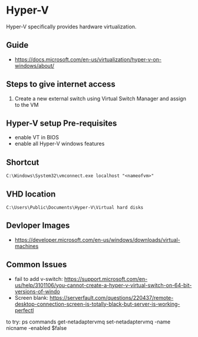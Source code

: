 # Hyper-V

Hyper-V specifically provides hardware virtualization.

## Guide
- https://docs.microsoft.com/en-us/virtualization/hyper-v-on-windows/about/

## Steps to give internet access
1. Create a new external switch using Virtual Switch Manager and assign to the VM

## Hyper-V setup Pre-requisites

- enable VT in BIOS
- enable all Hyper-V windows features

## Shortcut

```C:\Windows\System32\vmconnect.exe localhost "<nameofvm>"```

## VHD location

```C:\Users\Public\Documents\Hyper-V\Virtual hard disks```

## Devloper Images
- https://developer.microsoft.com/en-us/windows/downloads/virtual-machines


## Common Issues

- fail to add v-switch: https://support.microsoft.com/en-us/help/3101106/you-cannot-create-a-hyper-v-virtual-switch-on-64-bit-versions-of-windo
- Screen blank: https://serverfault.com/questions/220437/remote-desktop-connection-screen-is-totally-black-but-server-is-working-perfectl

to try:
ps commands
get-netadaptervmq
set-netadaptervmq -name nicname -enabled $false
